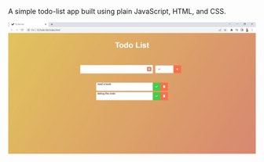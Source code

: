 A simple todo-list app built using plain JavaScript, HTML, and CSS.

![screenshot](https://github.com/shounaklohokare/todo-list/blob/main/images/ss-todo.JPG?raw=true)
